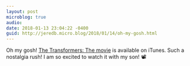 ```yaml
---
layout: post
microblog: true
audio: 
date: 2018-01-13 23:04:22 -0400
guid: http://jeredb.micro.blog/2018/01/14/oh-my-gosh.html
---
```

Oh my gosh! [The Transformers: The movie](https://itunes.apple.com/us/movie/the-transformers-the-movie-30th-anniversary-edition/id1142391717) is available on iTunes. Such a nostalgia rush! I am so excited to watch it with my son! 📽

